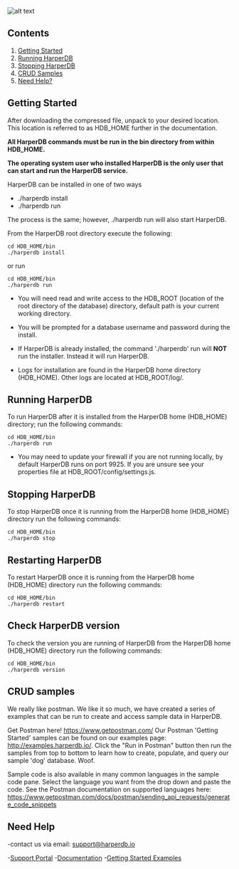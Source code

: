 ![alt text](https://s3.amazonaws.com/hdb-marketing/purple_logo_transparent_662x400.png)

## Contents

1. [Getting Started](#getting-started)
2. [Running HarperDB](#running-harperdb)
3. [Stopping HarperDB](#stopping-harperdb)
4. [CRUD Samples](#crud-samples)
5. [Need Help?](#need-help)


## Getting Started
After downloading the compressed file, unpack to your desired location.
This location is referred to as HDB_HOME further in the documentation.

**All HarperDB commands must be run in the bin directory from within HDB_HOME.**

**The operating system user who installed HarperDB is the only user that can start and run the HarperDB service.**

HarperDB can be installed in one of two ways
* ./harperdb install
* ./harperdb run

The process is the same; however, ./harperdb run will also start HarperDB.

From the HarperDB root directory execute the following:

```
cd HDB_HOME/bin
./harperdb install

```

or run


```
cd HDB_HOME/bin
./harperdb run

```
*    You will need read and write access to the HDB_ROOT (location of the root directory of the database) directory, default path is your current working directory.

*    You will be prompted for a database username and password during the install.

*    If HarperDB is already installed, the command './harperdb' run will **NOT** run the installer.  Instead it will run 
     HarperDB.

*    Logs for installation are found in the HarperDB home directory (HDB_HOME). Other logs are located at HDB_ROOT/log/.

## Running HarperDB

To run HarperDB after it is installed from the HarperDB home (HDB_HOME) directory; run the following commands:

```
cd HDB_HOME/bin
./harperdb run

```
* You may need to update your firewall if you are not running locally, by default HarperDB runs on port 9925.  If you are unsure see your properties file at HDB_ROOT/config/settings.js.

## Stopping HarperDB

To stop HarperDB once it is running from the HarperDB home (HDB_HOME) directory run the following commands:

```
cd HDB_HOME/bin
./harperdb stop

```

## Restarting HarperDB

To restart HarperDB once it is running from the HarperDB home (HDB_HOME) directory run the following commands:

```
cd HDB_HOME/bin
./harperdb restart

```


## Check HarperDB version

To check the version you are running of HarperDB from the HarperDB home (HDB_HOME) directory run the following commands:

```
cd HDB_HOME/bin
./harperdb version

```
## CRUD samples
We really like postman.  We like it so much, we have created a series of examples that can be run to create 
and access sample data in HarperDB.  

Get Postman here! https://www.getpostman.com/
Our Postman 'Getting Started' samples can be found on our examples page: http://examples.harperdb.io/.  Click the "Run in Postman" button then run the samples 
from top to bottom to learn how to create, populate, and query our sample 'dog' database.  Woof.

Sample code is also available in many common languages in the sample code pane.  Select the language you want from the drop down and 
paste the code. See the Postman documentation on supported languages here: https://www.getpostman.com/docs/postman/sending_api_requests/generate_code_snippets

## Need Help

-contact us via email: support@harperdb.io

-[Support Portal](https://harperdbhelp.zendesk.com)
-[Documentation](https://docs.harperdb.io/)
-[Getting Started Examples](http://examples.harperdb.io/)


